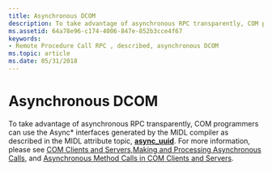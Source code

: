 ```yaml
---
title: Asynchronous DCOM
description: To take advantage of asynchronous RPC transparently, COM programmers can use the Async\ interfaces generated by the MIDL compiler as described in the MIDL attribute topic, async\_uuid.
ms.assetid: 64a78e96-c174-4006-847e-852b3cce4f67
keywords:
- Remote Procedure Call RPC , described, asynchronous DCOM
ms.topic: article
ms.date: 05/31/2018
---
```


# Asynchronous DCOM

To take advantage of asynchronous RPC transparently, COM programmers can use the Async\* interfaces generated by the MIDL compiler as described in the MIDL attribute topic, [**async\_uuid**](/windows/win32/Midl/async-uuid). For more information, please see [COM Clients and Servers](/windows/win32/com/com-clients-and-servers),[Making and Processing Asynchronous Calls](/windows/win32/com/making-and-processing-asynchronous-calls), and [Asynchronous Method Calls in COM Clients and Servers](https://docs.microsoft.com/archive/msdn-magazine/2000/april/windows-2000-asynchronous-method-calls-eliminate-the-wait-for-com-clients-and-servers).

 

 





